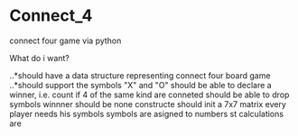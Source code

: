 # Connect_4
connect four game via python

What do i want?

..*should have a data structure representing connect four board game
..*should support the symbols "X" and "O"
should be able to declare a winner, i.e. count if 4 of the same kind are conneted
should be able to drop symbols
winnner should be none
constructe should init a 7x7 matrix
every player needs his symbols
symbols are asigned to numbers st calculations are
